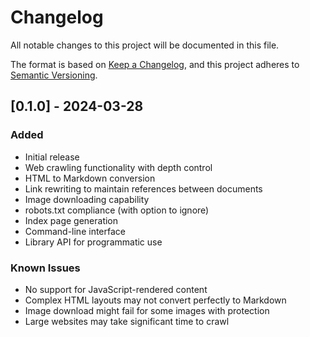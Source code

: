 # Changelog

All notable changes to this project will be documented in this file.

The format is based on [Keep a Changelog](https://keepachangelog.com/en/1.0.0/),
and this project adheres to [Semantic Versioning](https://semver.org/spec/v2.0.0.html).

## [0.1.0] - 2024-03-28

### Added
- Initial release
- Web crawling functionality with depth control
- HTML to Markdown conversion
- Link rewriting to maintain references between documents
- Image downloading capability
- robots.txt compliance (with option to ignore)
- Index page generation
- Command-line interface
- Library API for programmatic use

### Known Issues
- No support for JavaScript-rendered content
- Complex HTML layouts may not convert perfectly to Markdown
- Image download might fail for some images with protection
- Large websites may take significant time to crawl 